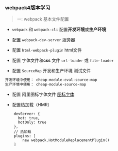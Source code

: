 ### webpack4版本学习

> 一: webpack 基本文件配置

- `webpack` 和 `webpack-cli` 配置**开发环境**或**生产环境**

- 配置 `webpack-dev-server` 服务器

- 配置 `html-webpack-plugin` html文件

- 配置 字体文件和**css** 文件 `url-loader` 或 `file-loader`

- 配置 `SourceMap` 开发和生产环境 测试文件

```html
开发环境中使用： cheap-module-eval-source-map
生产环境中使用： cheap-module-source-map
```

- 配置 阿里图标字体文件 [图标字体](https://www.iconfont.cn/)

- 配置热加载（HMR）

```
    devServer: {
      hot: true,
      hotOnly: true
    },
    // 热加载
    plugins: [
        new webpack.HotModuleReplacementPlugin()
    ]
```
